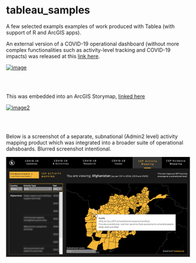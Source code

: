 # tableau_samples
A few selected exampls examples of work produced with Tablea (with support of R and ArcGIS apps).

An external version of a COVID-19 operational dashboard (without more complex functionalities such as activity-level tracking and COVID-19 impacts) was released at this [link here](https://analytics.wfp.org/t/Public/views/ExternalCOVID-19RBBDashboard/COVID-19RBBDashboard/clinton.tedja@global.wfp.org/54a93132-a9bc-4d5c-bf96-2e397e51d0b3?:display_count=n&:showVizHome=n&:origin=viz_share_link&:toolbar=no&:embed=true).

[![image](https://github.com/ctedja/tableau_portfolio/blob/main/Dashboard_Still.png)](https://analytics.wfp.org/t/Public/views/ExternalCOVID-19RBBDashboard/COVID-19RBBDashboard/clinton.tedja@global.wfp.org/54a93132-a9bc-4d5c-bf96-2e397e51d0b3?:display_count=n&:showVizHome=n&:origin=viz_share_link&:toolbar=no&:embed=true)

<br>
<br>

This was embedded into an ArcGIS Storymap, [linked here](http://arcg.is/PCHyn1)

[![image2](https://github.com/ctedja/tableau_portfolio/blob/main/Story_Map_Still.png)](http://arcg.is/PCHyn1)

<br>
<br>

Below is a screenshot of a separate, subnational (Admin2 level) activity mapping product which was integrated into a broader suite of operational dahsboards. Blurred screenshot intentional.

![image3](https://github.com/ctedja/tableau_samples/blob/main/Activity_Map_Still.png)
